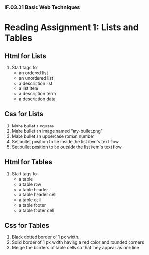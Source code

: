 ### IF.03.01 Basic Web Techniques
# Reading Assignment 1: Lists and Tables

## Html for Lists
1. Start tags for
   - an ordered list
   - an unordered list
   - a description list
   - a list item
   - a description term
   - a description data

## Css for Lists
1. Make bullet a square
2. Make bullet an image named "my-bullet.png"
3. Make bullet an uppercase roman number
4. Set bullet position to be inside the list item's text flow
5. Set bullet position to be outside the list item's text flow

## Html for Tables
1. Start tags for
   - a table
   - a table row
   - a table header
   - a table header cell
   - a table cell
   - a table footer
   - a table footer cell

## Css for Tables
1. Black dotted border of 1 px width.
2. Solid border of 1 px width having a red color and rounded corners
3. Merge the borders of table cells so that they appear as one line
